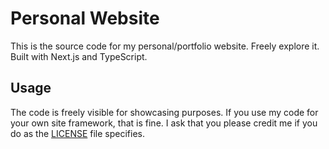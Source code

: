 # Personal Website

This is the source code for my personal/portfolio website.
Freely explore it. Built with Next.js and TypeScript.

## Usage

The code is freely visible for showcasing purposes. If you use
my code for your own site framework, that is fine. I ask that you
please credit me if you do as the [LICENSE](./LICENSE) file specifies.
